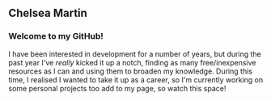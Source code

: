 ## Chelsea Martin

### Welcome to my GitHub!

I have been interested in development for a number of years, but during the past year I've *really* kicked it up a notch, finding as many free/inexpensive resources as I can and using them to broaden my knowledge. During this time, I realised I wanted to take it up as a career, so I'm currently working on some personal projects too add to my page, so watch this space!
